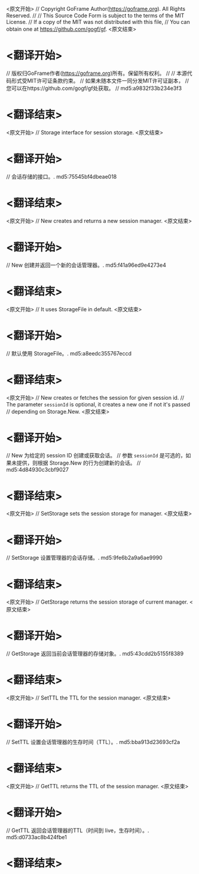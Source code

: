 
<原文开始>
// Copyright GoFrame Author(https://goframe.org). All Rights Reserved.
//
// This Source Code Form is subject to the terms of the MIT License.
// If a copy of the MIT was not distributed with this file,
// You can obtain one at https://github.com/gogf/gf.
<原文结束>

# <翻译开始>
// 版权归GoFrame作者(https://goframe.org)所有。保留所有权利。
//
// 本源代码形式受MIT许可证条款约束。
// 如果未随本文件一同分发MIT许可证副本，
// 您可以在https://github.com/gogf/gf处获取。
// md5:a9832f33b234e3f3
# <翻译结束>


<原文开始>
// Storage interface for session storage.
<原文结束>

# <翻译开始>
// 会话存储的接口。. md5:75545bf4dbeae018
# <翻译结束>


<原文开始>
// New creates and returns a new session manager.
<原文结束>

# <翻译开始>
// New 创建并返回一个新的会话管理器。. md5:f41a96ed9e4273e4
# <翻译结束>


<原文开始>
// It uses StorageFile in default.
<原文结束>

# <翻译开始>
// 默认使用 StorageFile。. md5:a8eedc355767eccd
# <翻译结束>


<原文开始>
// New creates or fetches the session for given session id.
// The parameter `sessionId` is optional, it creates a new one if not it's passed
// depending on Storage.New.
<原文结束>

# <翻译开始>
// New 为给定的 session ID 创建或获取会话。
// 参数 `sessionId` 是可选的，如果未提供，则根据 Storage.New 的行为创建新的会话。
// md5:4d84930c3cbf9027
# <翻译结束>


<原文开始>
// SetStorage sets the session storage for manager.
<原文结束>

# <翻译开始>
// SetStorage 设置管理器的会话存储。. md5:9fe6b2a9a6ae9990
# <翻译结束>


<原文开始>
// GetStorage returns the session storage of current manager.
<原文结束>

# <翻译开始>
// GetStorage 返回当前会话管理器的存储对象。. md5:43cdd2b5155f8389
# <翻译结束>


<原文开始>
// SetTTL the TTL for the session manager.
<原文结束>

# <翻译开始>
// SetTTL 设置会话管理器的生存时间（TTL）。. md5:bba913d23693cf2a
# <翻译结束>


<原文开始>
// GetTTL returns the TTL of the session manager.
<原文结束>

# <翻译开始>
// GetTTL 返回会话管理器的TTL（时间到 live，生存时间）。. md5:d0733ac8b424fbe1
# <翻译结束>

